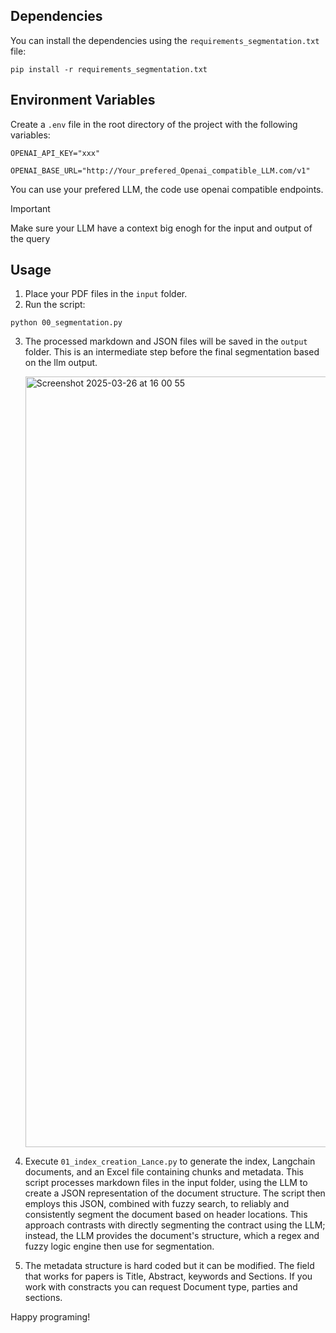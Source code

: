 ## Dependencies

You can install the dependencies using the `requirements_segmentation.txt` file:

`pip install -r requirements_segmentation.txt`

## Environment Variables

Create a `.env` file in the root directory of the project with the following variables:

`OPENAI_API_KEY="xxx"`

`OPENAI_BASE_URL="http://Your_prefered_Openai_compatible_LLM.com/v1"`

You can use your prefered LLM, the code use openai compatible endpoints. 

> [!IMPORTANT]
> Make sure your LLM have a context big enogh for the input and output of the query

## Usage

1. Place your PDF files in the `input` folder.
2. Run the script:
   
`python 00_segmentation.py`

3. The processed markdown and JSON files will be saved in the `output` folder. This is an intermediate step before the final segmentation based on the llm output.

   <img width="1233" alt="Screenshot 2025-03-26 at 16 00 55" src="https://github.com/user-attachments/assets/5f90d565-b507-4370-a38c-c4753bab6ea3" />


4. Execute `01_index_creation_Lance.py` to generate the index, Langchain documents, and an Excel file containing chunks and metadata. This script processes markdown files in the input folder, using the LLM to create a JSON representation of the document structure. The script then employs this JSON, combined with fuzzy search, to reliably and consistently segment the document based on header locations. This approach contrasts with directly segmenting the contract using the LLM; instead, the LLM provides the document's structure, which a regex and fuzzy logic engine then use for segmentation.

5. The metadata structure is hard coded but it can be modified. The field that works for papers is Title, Abstract, keywords and Sections. If you work with constracts you can request Document type, parties and sections.

Happy programing!

